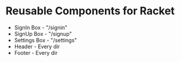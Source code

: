 # Reusable Components for Racket

* SignIn Box - "/signin"
* SignUp Box - "/signup"
* Settings Box - "/settings"
* Header - Every dir
* Footer - Every dir